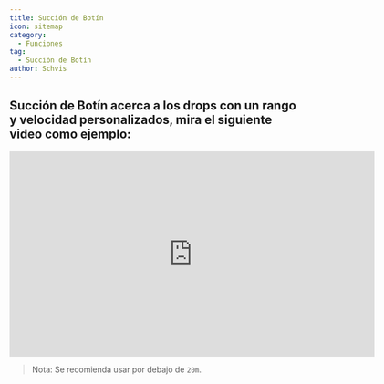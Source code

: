 ```yaml
---
title: Succión de Botín
icon: sitemap
category:
  - Funciones
tag:
  - Succión de Botín
author: Schvis
---
```


## Succión de Botín acerca a los drops con un rango y velocidad personalizados, mira el siguiente video como ejemplo:

<iframe width="640" height="360" src="https://www.youtube.com/embed/iMElTsNF77c?list=PL5eI1Tb64p56g27qfYk7VuFTz4FK6YrKa" title="Korepi - Vacuum Loot" frameborder="0" allow="accelerometer; autoplay; clipboard-write; encrypted-media; gyroscope; picture-in-picture; web-share" allowfullscreen></iframe>

> Nota: Se recomienda usar por debajo de `20m`.